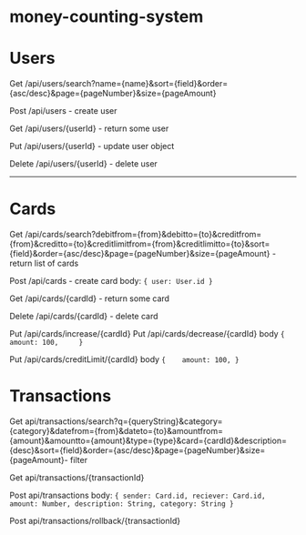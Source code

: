 # money-counting-system

# Users
Get /api/users/search?name={name}&sort={field}&order={asc/desc}&page={pageNumber}&size={pageAmount}

Post /api/users - create user

Get /api/users/{userId} - return some user

Put /api/users/{userId} - update user object

Delete /api/users/{userId} - delete user

------------------------

# Cards
Get /api/cards/search?debitfrom={from}&debitto={to}&creditfrom={from}&creditto={to}&creditlimitfrom={from}&creditlimitto={to}&sort={field}&order={asc/desc}&page={pageNumber}&size={pageAmount} - return list of cards

Post /api/cards - create card
body:
	`{
		user: User.id
	}`

Get /api/cards/{cardId} - return some card

Delete /api/cards/{cardId} - delete card

Put /api/cards/increase/{cardId} 
Put /api/cards/decrease/{cardId}
	body 
	`{   
		amount: 100,	
	}`
	
Put /api/cards/creditLimit/{cardId}
body 
	`{   
		amount: 100,
	}` 


# Transactions


Get api/transactions/search?q={queryString}&category={category}&datefrom={from}&dateto={to}&amountfrom={amount}&amountto={amount}&type={type}&card={cardId}&description={desc}&sort={field}&order={asc/desc}&page={pageNumber}&size={pageAmount}- filter 


Get api/transactions/{transactionId}

Post api/transactions
body:
`{
	sender: Card.id,
	reciever: Card.id,
	amount: Number,
	description: String,
	category: String
}`

Post api/transactions/rollback/{transactionId}


